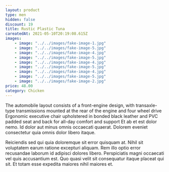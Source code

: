 ```yaml
---
layout: product
type: men
hidden: false
discount: 19
title: Rustic Plastic Tuna
careatedAt: 2021-05-10T20:19:08.615Z
images:
    - image: "../../images/fake-image-1.jpg"
    - image: "../../images/fake-image-5.jpg"
    - image: "../../images/fake-image-4.jpg"
    - image: "../../images/fake-image-5.jpg"
    - image: "../../images/fake-image-4.jpg"
    - image: "../../images/fake-image-5.jpg"
    - image: "../../images/fake-image-4.jpg"
    - image: "../../images/fake-image-5.jpg"
    - image: "../../images/fake-image-2.jpg"
price: 48.00
category: Chicken
---
```

The automobile layout consists of a front-engine design, with transaxle-type transmissions mounted at the rear of the engine and four wheel drive
Ergonomic executive chair upholstered in bonded black leather and PVC padded seat and back for all-day comfort and support
Et ab et est dolor nemo. Id dolor aut minus omnis occaecati quaerat. Dolorem eveniet consectetur quia omnis dolor libero itaque.
 Reiciendis sed qui quia doloremque sit error quisquam at. Nihil sit voluptatem earum ratione excepturi aliquam. Rem illo optio error recusandae laborum id adipisci dolores libero. Perspiciatis magni occaecati vel quis accusantium est. Quo quasi velit sit consequatur itaque placeat qui sit. Et totam esse expedita maiores nihil maiores et.
